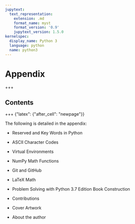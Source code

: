 ```yaml
---
jupytext:
  text_representation:
    extension: .md
    format_name: myst
    format_version: '0.9'
    jupytext_version: 1.5.0
kernelspec:
  display_name: Python 3
  language: python
  name: python3
---
```


# Appendix

+++

## Contents

+++ {"latex": {"after_cell": "newpage"}}

The following is detailed in the appendix:

 * Reserved and Key Words in Python

 * ASCII Character Codes

 * Virtual Environments

 * NumPy Math Functions

 * Git and GitHub

 * LaTeX Math

 * Problem Solving with Python 3.7 Edition Book Construction

 * Contributions

 * Cover Artwork

 * About the author

```{code-cell} ipython3

```

